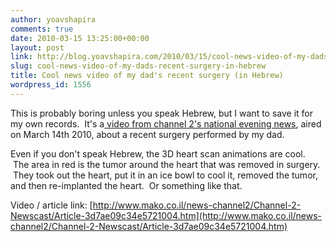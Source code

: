 ```yaml
---
author: yoavshapira
comments: true
date: 2010-03-15 13:25:00+00:00
layout: post
link: http://blog.yoavshapira.com/2010/03/15/cool-news-video-of-my-dads-recent-surgery-in-hebrew/
slug: cool-news-video-of-my-dads-recent-surgery-in-hebrew
title: Cool news video of my dad's recent surgery (in Hebrew)
wordpress_id: 1556
---
```


This is probably boring unless you speak Hebrew, but I want to save it for my own records.  It's a[ video from channel 2's national evening news](http://www.mako.co.il/news-channel2/Channel-2-Newscast/Article-3d7ae09c34e5721004.htm), aired on March 14th 2010, about a recent surgery performed by my dad.  
  
Even if you don't speak Hebrew, the 3D heart scan animations are cool.  The area in red is the tumor around the heart that was removed in surgery.  They took out the heart, put it in an ice bowl to cool it, removed the tumor, and then re-implanted the heart.  Or something like that.  
  
Video / article link: [http://www.mako.co.il/news-channel2/Channel-2-Newscast/Article-3d7ae09c34e5721004.htm](http://www.mako.co.il/news-channel2/Channel-2-Newscast/Article-3d7ae09c34e5721004.htm)
